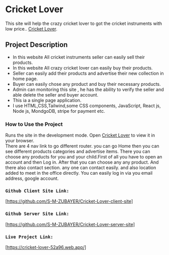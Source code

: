 # Cricket Lover
This site will help the crazy cricket lover to got the cricket instruments with low price..  [Cricket Lover](https://cricket-lover-52a96.web.app/).

##  Project Description

* In this website All cricket instruments seller can easily sell their products. 
* In this website All crazy cricket lover can easily buy their products.
* Seller can easily add their products and advertise their new collection in home page.
* Buyer can easily chose any product and buy their necessary products.
* Admin can monitoring this site , he has the ability to verify the seller and able delete the seller and buyer account.
* This ia a single page application.
* I use HTML,CSS,Tailwind,some CSS components, JavaScript, React js, Node js, MondgoDB, stripe for payment etc.


### How to Use the Project

Runs the site in the development mode.
Open [Cricket Lover](https://cricket-lover-52a96.web.app/) to view it in your browser. <br/>
There are 4 nav link to go different router. you can go Home then you can see different products categories and advertise items. There you can choose  any products for you and your child.First of all you have to open an account and then Log in. After that you can choose any any product. And there also contact section. any one can contact easily. and also location added to meet in the office directly. You can easily log in via you email address,  google account.

### `Github Client Site Link:`
[https://github.com/S-M-ZUBAYER/Cricket-Lover-client-site]

### `Github Server Site Link:`
[https://github.com/S-M-ZUBAYER/Cricket-Lover-server-site]


### `Live Project Link:`
[https://cricket-lover-52a96.web.app/]
